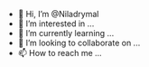 - 👋 Hi, I’m @Niladrymal
- 👀 I’m interested in ...
- 🌱 I’m currently learning ...
- 💞️ I’m looking to collaborate on ...
- 📫 How to reach me ...

<!---
Niladrymal/Niladrymal is a ✨ special ✨ repository because its `README.md` (this file) appears on your GitHub profile.
You can click the Preview link to take a look at your changes.
--->
